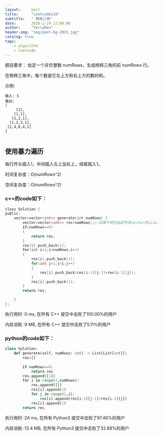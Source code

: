 ```yaml
---
layout:     post
title:      "Leetcode118"
subtitle:   " 杨辉三角"
date:       2020-2-29 22:00:00
author:     "TerryRen"
header-img: "img/post-bg-2015.jpg"
catalog: true
tags:
    - algorithm
    - leetcode
---
```

题目要求：
给定一个非负整数 numRows，生成杨辉三角的前 numRows 行。

在杨辉三角中，每个数是它左上方和右上方的数的和。

示例:
```
输入: 5
输出:
[
     [1],
    [1,1],
   [1,2,1],
  [1,3,3,1],
 [1,4,6,4,1]
]


```
## 使用暴力遍历
每行开头插入1，中间插入左上加右上，结尾插入1。

时间复杂度：O(numRows^2)

空间复杂度：O(numRows^2)
### c++的code如下：


```c
class Solution {
public:
    vector<vector<int>> generate(int numRows) {
        vector<vector<int>> res(numRows);//如果不预先指定外层vector的size，那内存是不确定的，是没法直接使用下标来索引的
        if(numRows==0)
        {
            return res;
        } 
        res[0].push_back(1);
        for(int i=1;i<numRows;i++)
        {
            res[i].push_back(1);
            for(int j=1;j<i;j++)
            {
                res[i].push_back(res[i-1][j-1]+res[i-1][j]);
            }
            res[i].push_back(1);
        }
        return res;

    }
};
```

执行用时 :0 ms, 在所有 C++ 提交中击败了100.00%的用户

内存消耗 :9 MB, 在所有 C++ 提交中击败了5.11%的用户
### python的code如下：


```python
class Solution:
    def generate(self, numRows: int) -> List[List[int]]:
        res=[]
        
        if numRows==0:
            return res
        res.append([1])
        for i in range(1,numRows):
            res.append([])
            res[i].append(1)
            for j in range(1,i):
                res[i].append(res[i-1][j-1]+res[i-1][j])
            res[i].append(1)
        return res

```
执行用时 :24 ms, 在所有 Python3 提交中击败了97.46%的用户

内存消耗 :13.4 MB, 在所有 Python3 提交中击败了32.88%的用户

